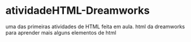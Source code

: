 # atividadeHTML-Dreamworks
uma das primeiras atividades de HTML feita em aula. html da dreamworks para aprender mais alguns elementos de html

